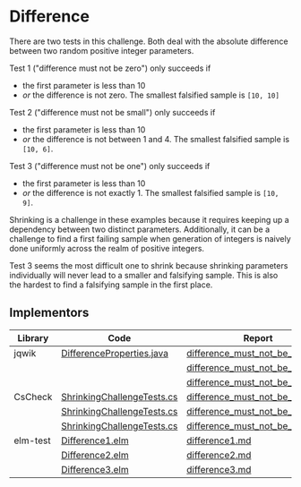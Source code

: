 # Difference

There are two tests in this challenge. Both deal with the absolute difference 
between two random positive integer parameters. 

Test 1 ("difference must not be zero") only succeeds if 
- the first parameter is less than 10 
- _or_ the difference is not zero.
The smallest falsified sample is `[10, 10]`

Test 2 ("difference must not be small") only succeeds if 
- the first parameter is less than 10 
- _or_ the difference is not between 1 and 4.
The smallest falsified sample is `[10, 6]`.

Test 3 ("difference must not be one") only succeeds if 
- the first parameter is less than 10 
- _or_ the difference is not exactly 1.
The smallest falsified sample is `[10, 9]`.

Shrinking is a challenge in these examples because it requires keeping up a dependency between 
two distinct parameters. 
Additionally, it can be a challenge to find a first failing sample when generation of 
integers is naively done uniformly across the realm of positive integers. 

Test 3 seems the most difficult one to shrink because shrinking parameters individually
will never lead to a smaller and falsifying sample.
This is also the hardest to find a falsifying sample in the first place.


## Implementors

|Library   |Code|Report|
|----------|----|------|
| jqwik    |[DifferenceProperties.java](/pbt-libraries/jqwik/src/test/java/challenges/difference/DifferenceProperties.java)|[difference_must_not_be_zero.md](/pbt-libraries/jqwik/reports/difference_must_not_be_zero.md)
|          |    |[difference_must_not_be_one.md](/pbt-libraries/jqwik/reports/difference_must_not_be_one.md)
|          |    |[difference_must_not_be_small.md](/pbt-libraries/jqwik/reports/difference_must_not_be_small.md)
| CsCheck  |[ShrinkingChallengeTests.cs](/pbt-libraries/cscheck/ShrinkingChallengeTests.cs#L105)|[difference_must_not_be_zero.md](/pbt-libraries/cscheck/reports/difference_must_not_be_zero.md)
|          |[ShrinkingChallengeTests.cs](/pbt-libraries/cscheck/ShrinkingChallengeTests.cs#L119)|[difference_must_not_be_one.md](/pbt-libraries/cscheck/reports/difference_must_not_be_one.md)
|          |[ShrinkingChallengeTests.cs](/pbt-libraries/cscheck/ShrinkingChallengeTests.cs#L112)|[difference_must_not_be_small.md](/pbt-libraries/cscheck/reports/difference_must_not_be_small.md)
| elm-test   |[Difference1.elm](/pbt-libraries/elm-test/src/Challenge/Difference1.elm)|[difference1.md](/pbt-libraries/elm-test/reports/difference1.md)|
|            |[Difference2.elm](/pbt-libraries/elm-test/src/Challenge/Difference2.elm)|[difference2.md](/pbt-libraries/elm-test/reports/difference2.md)|
|            |[Difference3.elm](/pbt-libraries/elm-test/src/Challenge/Difference3.elm)|[difference3.md](/pbt-libraries/elm-test/reports/difference3.md)|

